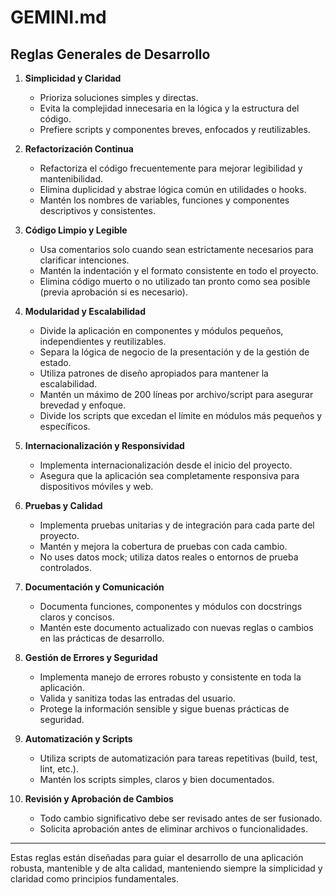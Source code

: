 # GEMINI.md

## Reglas Generales de Desarrollo

1. **Simplicidad y Claridad**
   - Prioriza soluciones simples y directas.
   - Evita la complejidad innecesaria en la lógica y la estructura del código.
   - Prefiere scripts y componentes breves, enfocados y reutilizables.

2. **Refactorización Continua**
   - Refactoriza el código frecuentemente para mejorar legibilidad y mantenibilidad.
   - Elimina duplicidad y abstrae lógica común en utilidades o hooks.
   - Mantén los nombres de variables, funciones y componentes descriptivos y consistentes.

3. **Código Limpio y Legible**
   - Usa comentarios solo cuando sean estrictamente necesarios para clarificar intenciones.
   - Mantén la indentación y el formato consistente en todo el proyecto.
   - Elimina código muerto o no utilizado tan pronto como sea posible (previa aprobación si es necesario).

4. **Modularidad y Escalabilidad**
   - Divide la aplicación en componentes y módulos pequeños, independientes y reutilizables.
   - Separa la lógica de negocio de la presentación y de la gestión de estado.
   - Utiliza patrones de diseño apropiados para mantener la escalabilidad.
   - Mantén un máximo de 200 líneas por archivo/script para asegurar brevedad y enfoque.
   - Divide los scripts que excedan el límite en módulos más pequeños y específicos.

5. **Internacionalización y Responsividad**
   - Implementa internacionalización desde el inicio del proyecto.
   - Asegura que la aplicación sea completamente responsiva para dispositivos móviles y web.

6. **Pruebas y Calidad**
   - Implementa pruebas unitarias y de integración para cada parte del proyecto.
   - Mantén y mejora la cobertura de pruebas con cada cambio.
   - No uses datos mock; utiliza datos reales o entornos de prueba controlados.

7. **Documentación y Comunicación**
   - Documenta funciones, componentes y módulos con docstrings claros y concisos.
   - Mantén este documento actualizado con nuevas reglas o cambios en las prácticas de desarrollo.

8. **Gestión de Errores y Seguridad**
   - Implementa manejo de errores robusto y consistente en toda la aplicación.
   - Valida y sanitiza todas las entradas del usuario.
   - Protege la información sensible y sigue buenas prácticas de seguridad.

9. **Automatización y Scripts**
   - Utiliza scripts de automatización para tareas repetitivas (build, test, lint, etc.).
   - Mantén los scripts simples, claros y bien documentados.

10. **Revisión y Aprobación de Cambios**
    - Todo cambio significativo debe ser revisado antes de ser fusionado.
    - Solicita aprobación antes de eliminar archivos o funcionalidades.

---

Estas reglas están diseñadas para guiar el desarrollo de una aplicación robusta, mantenible y de alta calidad, manteniendo siempre la simplicidad y claridad como principios fundamentales.